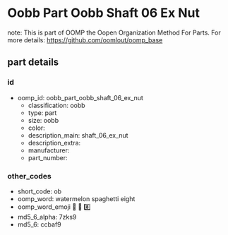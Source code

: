 # Oobb Part Oobb Shaft 06 Ex Nut  

note: This is part of OOMP the Oopen Organization Method For Parts. For more details: https://github.com/oomlout/oomp_base

##  part details





### id
* oomp_id: oobb_part_oobb_shaft_06_ex_nut
  * classification: oobb
  * type: part
  * size: oobb
  * color: 
  * description_main: shaft_06_ex_nut
  * description_extra: 
  * manufacturer: 
  * part_number: 

### other_codes
* short_code: ob
* oomp_word: watermelon spaghetti eight
* oomp_word_emoji :watermelon: :spaghetti: :eight:
* md5_6_alpha: 7zks9
* md5_6: ccbaf9
